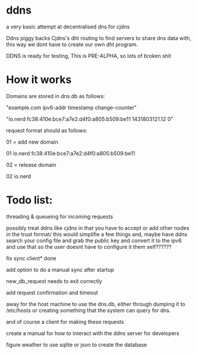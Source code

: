 # ddns
a very basic attempt at decentralised dns for cjdns

Ddns piggy backs Cjdns's dht routing to find servers to share dns data with, this way we dont have to create our own dht program. 

DDNS is ready for testing, This is PRE-ALPHA, so lots of broken shit

# How it works

Domains are stored in dns.db as follows:

"example.com ipv6-addr timestamp change-counter"

"io.nerd fc38:410e:bce7:a7e2:d4f0:a805:b509:be11 1431803121.12 0"

request format should as follows:

01 = add new domain

01 io.nerd fc38:410e:bce7:a7e2:d4f0:a805:b509:be11

02 = release domain

02 io.nerd

Todo list:
==========

threading & queueing for incoming requests

possibly treat ddns like cjdns in that you have to accept or add other nodes in the trust format/ this would simplifie a few things and, maybe have ddns search your config file and grab the public key and convert it to the ipv6 and use that so the user doesnt have to configure it them self??????

fix sync client* done

  add option to do a manual sync after startup
  
  new_db_request needs to exit correctly

add request confirmation and timeout

away for the host machine to use the dns.db, either through dumping it to /etc/hosts or creating something that the system can query for dns.

and of course a client for making these requests

create a manual for how to interact with the ddns server for developers

figure weather to use sqlite or json to create the database
